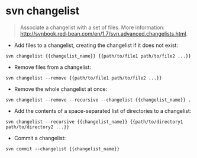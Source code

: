 # svn changelist

> Associate a changelist with a set of files.
> More information: <http://svnbook.red-bean.com/en/1.7/svn.advanced.changelists.html>.

- Add files to a changelist, creating the changelist if it does not exist:

`svn changelist {{changelist_name}} {{path/to/file1 path/to/file2 ...}}`

- Remove files from a changelist:

`svn changelist --remove {{path/to/file1 path/to/file2 ...}}`

- Remove the whole changelist at once:

`svn changelist --remove --recursive --changelist {{changelist_name}} .`

- Add the contents of a space-separated list of directories to a changelist:

`svn changelist --recursive {{changelist_name}} {{path/to/directory1 path/to/directory2 ...}}`

- Commit a changelist:

`svn commit --changelist {{changelist_name}}`
